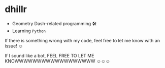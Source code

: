 # dhillr
- Geometry Dash-related programming 🛠️
- Learning `Python`

If there is something wrong with my code, feel free to let me know with an issue! ☺️

If I sound like a bot, FEEL FREE TO LET ME KNOWWWWWWWWWWWWWWWWWW ☺️☺️☺️
<!---
dhillr/dhillr is a ✨ special ✨ repository because its `README.md` (this file) appears on your GitHub profile.
You can click the Preview link to take a look at your changes.
--->
